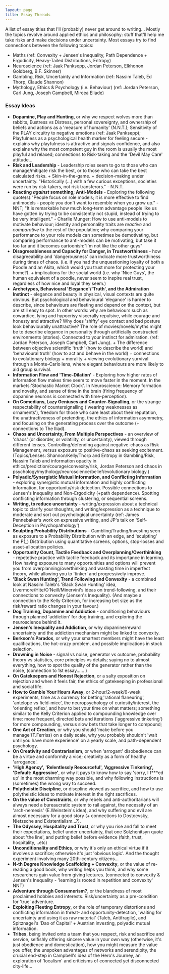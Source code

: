 ```yaml
---
layout: page
title: Essay Threads
---
```


A list of essay titles that I'll (probably) never get around to writing...
Mostly the topics revolve around applied ethics and philosophy: stuff that'll help me take risks and make decisions under uncertainty.
Most essays try to find connections between the following topics:
* Maths (ref: Convexity + Jensen's Inequality, Path Dependence + Ergodicity, Heavy-Tailed Distributions, Entropy)
* Neuroscience (ref: Jaak Panksepp, Jordan Peterson, Elkhonon Goldberg, B.F. Skinner)
* Gambling, Risk, Uncertainty and Information (ref: Nassim Taleb, Ed Thorp, Claude Shannon)
* Mythology, Ethics & Psychology (i.e. Behaviour) (ref: Jordan Peterson, Carl Jung, Joseph Campbell, Mircea Eliade)


### Essay Ideas

* **Dopamine, Play and Hunting**, or why we respect wolves more than rabbits, Eustress vs Distress, personal sovereignty, and ownership of beliefs and actions as a 'measure of humanity' (N.N.T.); Sensitivity of the PLAY circuitry to negative emotions (ref: Jaak Panksepp); Playfulness as a psychological health marker for feeling secure - explains why playfulness is attractive and signals confidence, and also explains why the most competent guy in the room is usually the most playful and relaxed; connections to Risk-taking and the 'Devil May Care' attitude...
* **Risk and Leadership** - Leadership roles seem to go to those who can manage/mitigate risk the best, or to those who can take the best calculated risks. + Skin-in-the-game. + decision-making under uncertainty. "Historically (...) with a few curious exceptions, societies were run by risk-takers, not risk transferors." - N.N.T.
* **Reacting *against* something; Anti-Models** - Exploring the following quote(s):"People focus on role models; it is more effective to find antimodels - people you don't want to resemble when you grow up." - NNT; "It is remarkable how much long-term advantage people like us have gotten by trying to be consistently not stupid, instead of trying to be very intelligent." - Charlie Munger; How to use anti-models to motivate behaviour; identity and personality traits are *reactive* and *comparative* to the rest of the population; why comparing your performance to your role models can sometimes be demotivating, but comparing performance to anti-models can be motivating; but take it too far and it becomes cartoonish:"I'm not like the other guys" 
* **Disagreeableness and Capacity for Danger, in Trustworthiness** - how disagreeability and 'dangerousness' can indicate more trustworthiness during times of chaos. (i.e. if you had the unquestioning loyalty of both a Poodle and an Akita, which would you trust more for protecting your home?). + implications for the social world (i.e. why 'Nice Guys', the human equivalent of a poodle, never seem to inspire real trust, regardless of how nice and loyal they seem.) 
* **Archetypes, Behavioural 'Elegance'/'Truth', and the Admiration Instinct** - elegance and beauty in physical, visual contexts are quite obvious. But psychological and behavioural 'elegance' is harder to describe, since behaviours are fleeting and depend on the context, but are still easy to spot. In other words: why are behaviours such as cowardice, lying and hypocrisy viscerally repulsive, while courage and honesty and attractive? Why does 'shifty' eye contact and bad posture look behaviourally unattractive? The role of movies/novels/myths might be to describe elegance in personality through artificially constructed environments (stories). Connected to your instinct for admiration. (ref: Jordan Peterson, Joseph Campbell, Carl Jung). + The difference between objective scientific 'truth' (how to describe the world) and 'behavioural truth' (how to act and behave in the world) + connections to evolutionary biology + morality + viewing evolutionary survival through a Monte-Carlo lens, where elegant behaviours are more likely to aid group survival.
* **Information Flow and 'Time-Dilation'** - Exploring how higher rates of information flow makes time seem to move faster in the moment. In the markets:'Stochastic Market Clock'. In Neuroscience: Memory formation and novelty, and sense of time in the brain (firing frequency of dopamine neurons is connected with time-perception).
* **On Comedians, Lazy Geniuses and Counter-Signalling**, or the strange respectability of countersignalling ('wearing weaknesses as ornaments'), freedom for those who care least about their reputation, the unattractiveness of pretending, the ethics of information asymmetry, and focusing on the generating process over the outcome (+ connections to The Iliad).
* **Chaos and Uncertainty, From Multiple Perspectives** - an overview of 'chaos' (or disorder, or volatility, or uncertainty), viewed through different lenses. Controlling/defending against negative-chaos as Risk Management, versus exposure to positive-chaos as seeking excitement.(Topics/Lenses: Shannon/Kelly/Thorp and Entropy in Gambling/Risk, Nassim Taleb and information opacity in ethics/prediction/courage/convexity/risk, Jordan Peterson and chaos in psychology/mythology/neuroscience/belief/evolutionary biology.)
* **Polyadic/Synergistic Mutual Information, and Conflicting Information** - exploring synergistic mutual information and highly conflicting information, for opportunity/risk detection. Possible connections to Jensen's Inequality and Non-Ergodicity (+path dependence). Spotting conflicting information through clustering, or sequential screens.
* **Writing, to reduce uncertainty** - writing/expression about a technical topic to clarify your thoughts, and writing/expression as a technique to moderate and sort out psychological uncertainty (ref: James Pennebaker's work on expressive writing, and JP's talk on 'Self-Deception in Psychopathology')
* **Sculpting Probability Distributions** - Gambling/Trading/Investing seen as exposure to a Probability Distribution with an edge, and 'sculpting' the P(\_\) Distribution using quantitative screens, options, stop-losses and asset-allocation policies.
* **Opportunity Count, Tactile Feedback and Overplanning/Overthinking** - repetetive practice with tactile feedback and its importance in learning. How having exposure to many opportunities and options will prevent you from overplanning/overthinking and wasting time in imperfect theory, while allowing you to 'tinker' and progressively improve.
* **'Black Swan Hunting', Trend Following and Convexity** - a combined look at Nassim Taleb's 'Black Swan Hunting' idea, Livermore/Hite/O'Neill/Minervini's ideas on trend-following, and their connections to convexity (Jensen's Inequality). (And maybe a connection to the Kelly Criterion, for increasing bet size as the risk/reward ratio changes in your favour.)
* **Dog Training, Dopamine and Addiction** - conditioning behaviours through planned 'addiction' for dog training, and exploring the neuroscience behind it.
* **Jensen's Inequality and Addiction**, or why dopamine/reward uncertainty and the addiction mechanism might be linked to convexity.
* **Berkson's Paradox**, or why your smartest members might have the least qualifications, the hot-crazy problem, and possible implications in stock selection.
* **Drowning in Noise** - signal vs noise, generator vs outcome, probability theory vs statistics, core principles vs details; saying no to almost everything, how to spot the quality of the generator rather than the noise, (connection to 1st essay...... )
* **On Gatekeepers and Honest Rejection**, or a salty exposition on rejection and when it feels fair, the ethics of gatekeeping in professional and social life.
* **How to Gamble Your Hours Away**, or 2-hour/2-week/6-week experiments, time as a currency for betting,'rational flaneuring', 'antelope vs field-mice', the neuropsychology of curiosity/interest, the 'orienting reflex', and how to bet your time on what matters; something similar to the Kelly Criterion applied to compounding knowledge over time: more frequent, directed bets and iterations ('aggressive tinkering') for more compounding, versus slow bets that take longer to compound; 
* **One Act of Creation**, or why you should 'make before you manage'(T.Ferriss) on a daily scale, why you probably shouldn't 'wait until you have more experience' on a yearly scale, and path-dependent psychology.
* **On Creativity and Contrarianism**, or when 'arrogant' disobedience can be a virtue and conformity a vice; creativity as a form of healthy 'arrogance'.
* **'High Agency', 'Relentlessly Resourceful', 'Aggressive Tinkering', 'Default: Aggressive'**, or why it pays to know how to say 'sorry, I f\*\*\*ed up' in the most charming way possible, and why following instructions is (sometimes) the wrong way to succeed.
* **Polytheistic Discipline**, or discpline viewed as sacrifice, and how to use polytheistic ideas to motivate interest in the right sacrifices. 
* **On the value of Constraints**, or why rebels and anti-authoritarians will always need a bureaucratic system to rail against, the necessity of an 'arch-nemesis' (E.Weinstein's idea), and why suffering and evil are almost necessary for a good story (+ connections to Dostoevsky, Nietzsche and Existentialism...?).
* **The Odyssey, Hospitality and Trust**, or why you rise and fall to meet their expectations, belief under uncertainty, that one Solzhenitsyn quote about 'the line', and putting belief before evidence (faith, trust, hospitality, ..etc) 
* **Unconditionality and Ethics**, or why it's only an ethical virtue if it involves a sacrifice; otherwise it's just 'obvious logic'. And the thought experiment involving many 20th-century citizens...
* **N-th Degree Knowledge Scaffolding + Convexity**, or the value of re-reading a good book, why writing helps you think, and why some researchers gain value from giving lectures. (connected to convexity & Jensen's Inequality - 'learning is rooted in repetition and convexity' NNT)
* **Adventure through Consumerism?**, or the blandness of most proclaimed hobbies and interests. Risk/uncertainty as a pre-condition for 'true' adventure.
* **Exploiting Fleeting Entropy**, or the role of temporary distortions and conflicting information in threat- and opportunity-detection, 'waiting for uncertainty and using it as raw material' (Taleb, Antifragile), and Spitznagel's 'Dao of Capital' + Austrian investing, polyadic mutual information.
* **Tribes**, being invited onto a team that you respect, risk and sacrifice and service, selfishly offering sincere value in your own way (otherwise, it's just obedience and domestication), how you might measure the value you offer, the unspoken advantages of networks and serendipity, the crucial end-step in Campbell's idea of the Hero's Journey, an exploration of 'localism' and criticisms of connected yet disconnected city-life...




